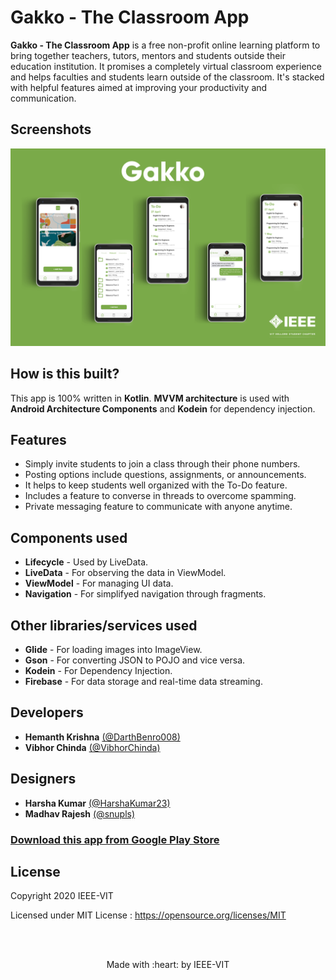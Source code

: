 # Gakko - The Classroom App
**Gakko - The Classroom App** is a free non-profit online learning platform to bring together teachers, tutors, mentors and students 
outside their education institution. It promises a completely virtual classroom experience and helps faculties and students learn outside 
of the classroom. It's stacked with helpful features aimed at improving your productivity and communication.

## Screenshots
![Gakko Screenshots](assets/screenshots.png)

## How is this built?
This app is 100% written in **Kotlin**.  **MVVM architecture** is used with **Android Architecture Components** and **Kodein** for dependency injection.

## Features
* Simply invite students to join a class through their phone numbers.
* Posting options include questions, assignments, or announcements.
* It helps to keep students well organized with the To-Do feature.
* Includes a feature to converse in threads to overcome spamming.
* Private messaging feature to communicate with anyone anytime.

## Components used
* **Lifecycle** - Used by LiveData.
* **LiveData** - For observing the data in ViewModel.
* **ViewModel** - For managing UI data.
* **Navigation** - For simplifyed navigation through fragments.

## Other libraries/services used
* **Glide** - For loading images into ImageView.
* **Gson** - For converting JSON to POJO and vice versa.
* **Kodein** - For Dependency Injection.
* **Firebase** - For data storage and real-time data streaming.

## Developers
* **Hemanth Krishna** [(@DarthBenro008)](https://github.com/DarthBenro008)
* **Vibhor Chinda** [(@VibhorChinda)](https://github.com/VibhorChinda)

## Designers
* **Harsha Kumar** [(@HarshaKumar23)](https://github.com/HarshaKumar23)
* **Madhav Rajesh** [(@snupls)](https://github.com/snupls)

### [Download this app from Google Play Store](https://play.google.com/store/apps/details?id=com.ieeevit.gakko&hl=en_US)

## License
Copyright 2020 IEEE-VIT

Licensed under MIT License :  https://opensource.org/licenses/MIT

<br>
<br>

<p align="center">
	Made with :heart: by IEEE-VIT
</p>
